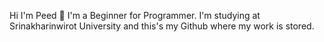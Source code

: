 Hi I'm Peed 👋
  I'm a Beginner for Programmer. I'm studying at Srinakharinwirot University and this's my Github where my work is stored.



